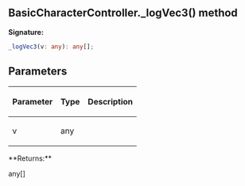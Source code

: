 
## BasicCharacterController.\_logVec3() method

**Signature:**

```typescript
_logVec3(v: any): any[];
```

## Parameters

<table><thead><tr><th>

Parameter


</th><th>

Type


</th><th>

Description


</th></tr></thead>
<tbody><tr><td>

v


</td><td>

any


</td><td>


</td></tr>
</tbody></table>
**Returns:**

any\[\]

